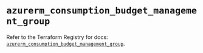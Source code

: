 # `azurerm_consumption_budget_management_group`

Refer to the Terraform Registry for docs: [`azurerm_consumption_budget_management_group`](https://registry.terraform.io/providers/hashicorp/azurerm/4.23.0/docs/resources/consumption_budget_management_group).

